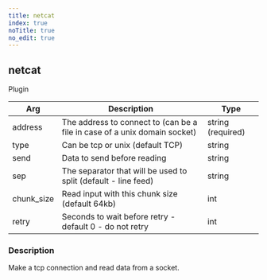 ```yaml
---
title: netcat
index: true
noTitle: true
no_edit: true
---
```




<div class="vql_item"></div>


## netcat
<span class='vql_type pull-right page-header'>Plugin</span>



<div class="vqlargs"></div>

Arg | Description | Type
----|-------------|-----
address|The address to connect to (can be a file in case of a unix domain socket)|string (required)
type|Can be tcp or unix (default TCP)|string
send|Data to send before reading|string
sep|The separator that will be used to split (default - line feed)|string
chunk_size|Read input with this chunk size (default 64kb)|int
retry|Seconds to wait before retry - default 0 - do not retry|int

### Description

Make a tcp connection and read data from a socket.

